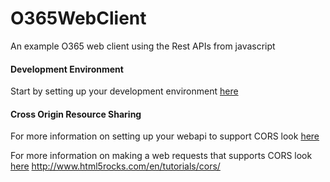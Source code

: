# O365WebClient
An example O365 web client using the Rest APIs from javascript

#### Development Environment
Start by setting up your development environment [here][1]

#### Cross Origin Resource Sharing
For more information on setting up your webapi to support CORS look [here][2] 

For more information on making a web requests that supports CORS look [here][3]
http://www.html5rocks.com/en/tutorials/cors/


  [1]: https://msdn.microsoft.com/en-us/office/office365/howto/setup-development-environment
  [2]: http://www.codeguru.com/csharp/.net/net_asp/using-cross-origin-resource-sharing-cors-in-asp.net-web-api.html
  [3]: http://www.html5rocks.com/en/tutorials/cors/
